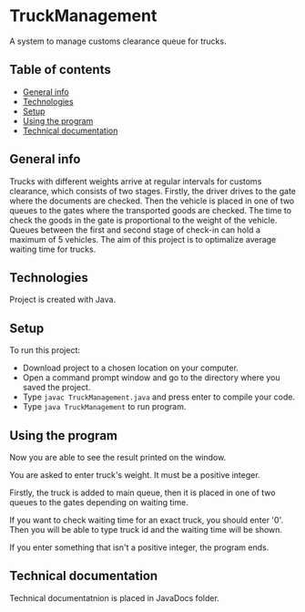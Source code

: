 # TruckManagement
A system to manage customs clearance queue for trucks.

## Table of contents
* [General info](#general-info)
* [Technologies](#technologies)
* [Setup](#setup)
* [Using the program](#using-the-program)
* [Technical documentation](#technical-documentation)

## General info
Trucks with different weights arrive at regular intervals for customs clearance, which consists of two stages.
Firstly, the driver drives to the gate where the documents are checked. Then the vehicle is placed in one of two queues to the gates where the transported goods are checked. The time to check the goods in the gate is proportional to the weight of the vehicle.
Queues between the first and second stage of check-in can hold a maximum of 5 vehicles.
The aim of this project is to optimalize average waiting time for trucks.

## Technologies
Project is created with Java.

## Setup
To run this project:
* Download project to a chosen location on your computer.
* Open a command prompt window and go to the directory where you saved the project.
* Type ```javac TruckManagement.java``` and press enter to compile your code.
* Type ```java TruckManagement``` to run program.

## Using the program
Now you are able to see the result printed on the window.

You are asked to enter truck's weight. It must be a positive integer.

Firstly, the truck is added to main queue, then it is placed in one of two queues to the gates depending on waiting time.

If you want to check waiting time for an exact truck, you should enter '0'. Then you will be able to type truck id and the waiting time will be shown.

If you enter something that isn't a positive integer, the program ends.

## Technical documentation
Technical documentatnion is placed in JavaDocs folder.
